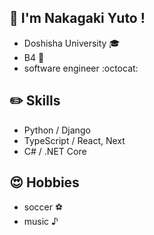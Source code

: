 

## 👋 I'm Nakagaki Yuto !
* Doshisha University :mortar_board:
* B4 :boy:
* software engineer :octocat:


## :pencil2: Skills
* Python / Django
* TypeScript / React, Next
* C# / .NET Core


## :heart_eyes: Hobbies
* soccer :soccer:
* music ♪








